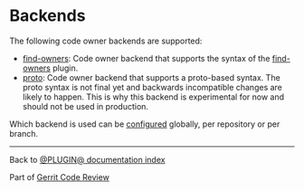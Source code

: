 # Backends

The following code owner backends are supported:

* [find-owners](backend-find-owners.html):
  Code owner backend that supports the syntax of the
  [find-owners](https://gerrit-review.googlesource.com/admin/repos/plugins/find-owners)
  plugin.
* [proto](backend-proto.html):
  Code owner backend that supports a proto-based syntax. The proto syntax is not
  final yet and backwards incompatible changes are likely to happen. This is why
  this backend is experimental for now and should not be used in production.

Which backend is used can be
[configured](setup-guide.html#configureCodeOwnersBackend) globally, per
repository or per branch.

---

Back to [@PLUGIN@ documentation index](index.html)

Part of [Gerrit Code Review](../../../Documentation/index.html)
